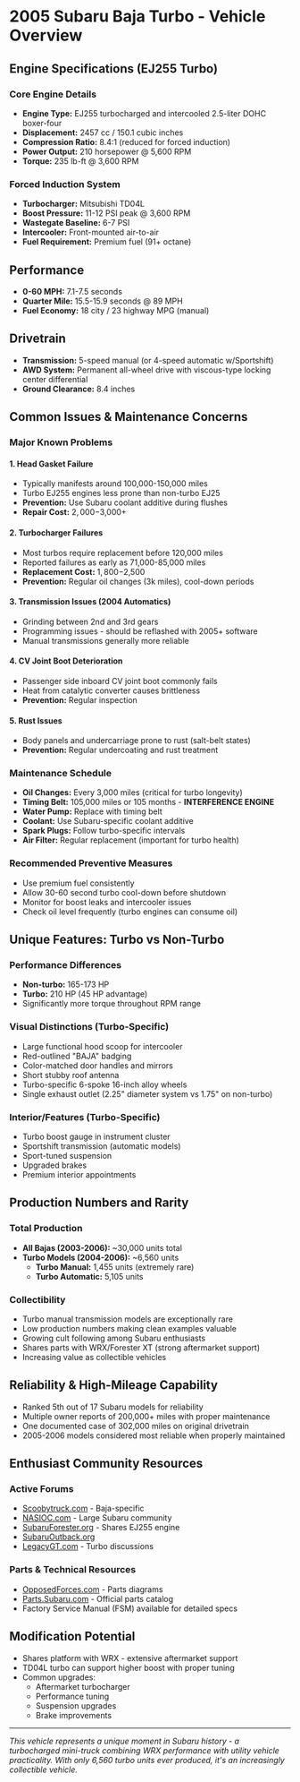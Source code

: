 # 2005 Subaru Baja Turbo - Vehicle Overview

## Engine Specifications (EJ255 Turbo)

### Core Engine Details
- **Engine Type:** EJ255 turbocharged and intercooled 2.5-liter DOHC boxer-four
- **Displacement:** 2457 cc / 150.1 cubic inches
- **Compression Ratio:** 8.4:1 (reduced for forced induction)
- **Power Output:** 210 horsepower @ 5,600 RPM
- **Torque:** 235 lb-ft @ 3,600 RPM

### Forced Induction System
- **Turbocharger:** Mitsubishi TD04L
- **Boost Pressure:** 11-12 PSI peak @ 3,600 RPM
- **Wastegate Baseline:** 6-7 PSI
- **Intercooler:** Front-mounted air-to-air
- **Fuel Requirement:** Premium fuel (91+ octane)

## Performance

- **0-60 MPH:** 7.1-7.5 seconds
- **Quarter Mile:** 15.5-15.9 seconds @ 89 MPH
- **Fuel Economy:** 18 city / 23 highway MPG (manual)

## Drivetrain

- **Transmission:** 5-speed manual (or 4-speed automatic w/Sportshift)
- **AWD System:** Permanent all-wheel drive with viscous-type locking center differential
- **Ground Clearance:** 8.4 inches

## Common Issues & Maintenance Concerns

### Major Known Problems

#### 1. Head Gasket Failure
- Typically manifests around 100,000-150,000 miles
- Turbo EJ255 engines less prone than non-turbo EJ25
- **Prevention:** Use Subaru coolant additive during flushes
- **Repair Cost:** $2,000-$3,000+

#### 2. Turbocharger Failures
- Most turbos require replacement before 120,000 miles
- Reported failures as early as 71,000-85,000 miles
- **Replacement Cost:** $1,800-$2,500
- **Prevention:** Regular oil changes (3k miles), cool-down periods

#### 3. Transmission Issues (2004 Automatics)
- Grinding between 2nd and 3rd gears
- Programming issues - should be reflashed with 2005+ software
- Manual transmissions generally more reliable

#### 4. CV Joint Boot Deterioration
- Passenger side inboard CV joint boot commonly fails
- Heat from catalytic converter causes brittleness
- **Prevention:** Regular inspection

#### 5. Rust Issues
- Body panels and undercarriage prone to rust (salt-belt states)
- **Prevention:** Regular undercoating and rust treatment

### Maintenance Schedule

- **Oil Changes:** Every 3,000 miles (critical for turbo longevity)
- **Timing Belt:** 105,000 miles or 105 months - **INTERFERENCE ENGINE**
- **Water Pump:** Replace with timing belt
- **Coolant:** Use Subaru-specific coolant additive
- **Spark Plugs:** Follow turbo-specific intervals
- **Air Filter:** Regular replacement (important for turbo health)

### Recommended Preventive Measures
- Use premium fuel consistently
- Allow 30-60 second turbo cool-down before shutdown
- Monitor for boost leaks and intercooler issues
- Check oil level frequently (turbo engines can consume oil)

## Unique Features: Turbo vs Non-Turbo

### Performance Differences
- **Non-turbo:** 165-173 HP
- **Turbo:** 210 HP (45 HP advantage)
- Significantly more torque throughout RPM range

### Visual Distinctions (Turbo-Specific)
- Large functional hood scoop for intercooler
- Red-outlined "BAJA" badging
- Color-matched door handles and mirrors
- Short stubby roof antenna
- Turbo-specific 6-spoke 16-inch alloy wheels
- Single exhaust outlet (2.25" diameter system vs 1.75" on non-turbo)

### Interior/Features (Turbo-Specific)
- Turbo boost gauge in instrument cluster
- Sportshift transmission (automatic models)
- Sport-tuned suspension
- Upgraded brakes
- Premium interior appointments

## Production Numbers and Rarity

### Total Production
- **All Bajas (2003-2006):** ~30,000 units total
- **Turbo Models (2004-2006):** ~6,560 units
  - **Turbo Manual:** 1,455 units (extremely rare)
  - **Turbo Automatic:** 5,105 units

### Collectibility
- Turbo manual transmission models are exceptionally rare
- Low production numbers making clean examples valuable
- Growing cult following among Subaru enthusiasts
- Shares parts with WRX/Forester XT (strong aftermarket support)
- Increasing value as collectible vehicles

## Reliability & High-Mileage Capability

- Ranked 5th out of 17 Subaru models for reliability
- Multiple owner reports of 200,000+ miles with proper maintenance
- One documented case of 302,000 miles on original drivetrain
- 2005-2006 models considered most reliable when properly maintained

## Enthusiast Community Resources

### Active Forums
- [Scoobytruck.com](http://scoobytruck.com) - Baja-specific
- [NASIOC.com](http://www.nasioc.com) - Large Subaru community
- [SubaruForester.org](http://www.subaruforester.org) - Shares EJ255 engine
- [SubaruOutback.org](http://www.subaruoutback.org)
- [LegacyGT.com](http://www.legacygt.com) - Turbo discussions

### Parts & Technical Resources
- [OpposedForces.com](http://opposedforces.com) - Parts diagrams
- [Parts.Subaru.com](https://parts.subaru.com) - Official parts catalog
- Factory Service Manual (FSM) available for detailed specs

## Modification Potential

- Shares platform with WRX - extensive aftermarket support
- TD04L turbo can support higher boost with proper tuning
- Common upgrades:
  - Aftermarket turbocharger
  - Performance tuning
  - Suspension upgrades
  - Brake improvements

---

*This vehicle represents a unique moment in Subaru history - a turbocharged mini-truck combining WRX performance with utility vehicle practicality. With only 6,560 turbo units ever produced, it's an increasingly collectible vehicle.*
